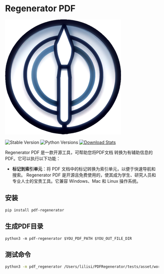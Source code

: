 # Regenerator PDF

![pdf_regenerator_icon](./asset/pdf_regenerator.png)

![Stable Version](https://img.shields.io/pypi/v/pdf-regenerator?label=stable)
![Python Versions](https://img.shields.io/pypi/pyversions/pdf-regenerator)
[![Download Stats](https://img.shields.io/pypi/dm/pdf-regenerator)](https://pypistats.org/packages/pdf-regenerator)

Regenerator PDF 是一款开源工具，可帮助您将PDF文档 转换为有辅助信息的PDF。它可以执行以下功能：
- **标记到索引单元**：将 PDF 文档中的标记转换为索引单元，以便于快速导航和搜索。
Regenerator PDF 是开源且免费使用的，使其成为学生、研究人员和专业人士的宝贵工具。它兼容 Windows、Mac 和 Linux 操作系统。 

## 安装

```
pip install pdf-regenerator
```

## 生成PDF目录

```
python3 -m pdf-regenerator $YOU_PDF_PATH $YOU_OUT_FILE_DIR
```

## 测试命令

```bash
python3 -m pdf_regenerator /Users/lilisi/PDFRegenerator/tests/asset/word2vec.pdf      
```